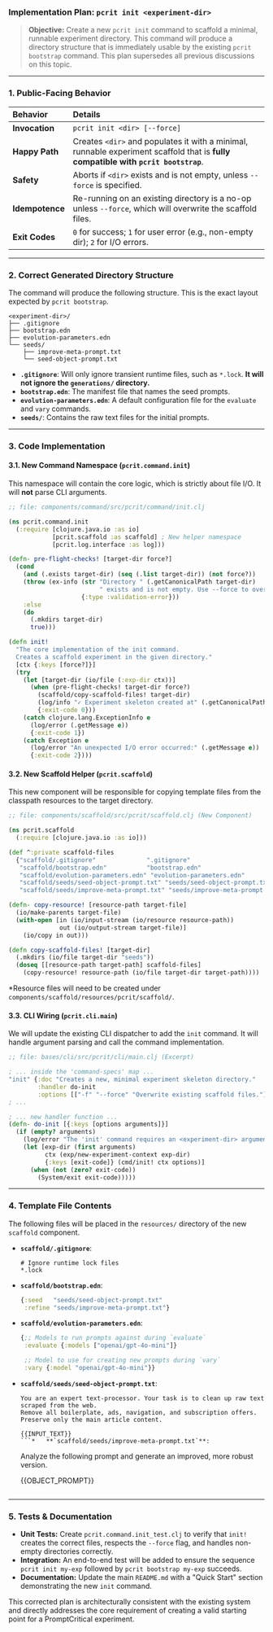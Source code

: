 ### **Implementation Plan: `pcrit init <experiment-dir>`**

> **Objective:** Create a new `pcrit init` command to scaffold a minimal, runnable experiment directory. This command will produce a directory structure that is immediately usable by the existing `pcrit bootstrap` command. This plan supersedes all previous discussions on this topic.

---

### 1. Public-Facing Behavior

| Behavior | Details |
| :--- | :--- |
| **Invocation** | `pcrit init <dir> [--force]` |
| **Happy Path** | Creates `<dir>` and populates it with a minimal, runnable experiment scaffold that is **fully compatible with `pcrit bootstrap`**. |
| **Safety** | Aborts if `<dir>` exists and is not empty, unless `--force` is specified. |
| **Idempotence** | Re-running on an existing directory is a no-op unless `--force`, which will overwrite the scaffold files. |
| **Exit Codes** | `0` for success; `1` for user error (e.g., non-empty dir); `2` for I/O errors. |

---

### 2. Correct Generated Directory Structure

The command will produce the following structure. This is the exact layout expected by `pcrit bootstrap`.

```
<experiment-dir>/
├── .gitignore
├── bootstrap.edn
├── evolution-parameters.edn
└── seeds/
    ├── improve-meta-prompt.txt
    └── seed-object-prompt.txt
```

*   **`.gitignore`**: Will only ignore transient runtime files, such as `*.lock`. **It will not ignore the `generations/` directory.**
*   **`bootstrap.edn`**: The manifest file that names the seed prompts.
*   **`evolution-parameters.edn`**: A default configuration file for the `evaluate` and `vary` commands.
*   **`seeds/`**: Contains the raw text files for the initial prompts.

---

### 3. Code Implementation

#### 3.1. New Command Namespace (`pcrit.command.init`)

This namespace will contain the core logic, which is strictly about file I/O. It will **not** parse CLI arguments.

```clojure
;; file: components/command/src/pcrit/command/init.clj

(ns pcrit.command.init
  (:require [clojure.java.io :as io]
            [pcrit.scaffold :as scaffold] ; New helper namespace
            [pcrit.log.interface :as log]))

(defn- pre-flight-checks! [target-dir force?]
  (cond
    (and (.exists target-dir) (seq (.list target-dir)) (not force?))
    (throw (ex-info (str "Directory " (.getCanonicalPath target-dir)
                         " exists and is not empty. Use --force to overwrite.")
                    {:type :validation-error}))
    :else
    (do
      (.mkdirs target-dir)
      true)))

(defn init!
  "The core implementation of the init command.
  Creates a scaffold experiment in the given directory."
  [ctx {:keys [force?]}]
  (try
    (let [target-dir (io/file (:exp-dir ctx))]
      (when (pre-flight-checks! target-dir force?)
        (scaffold/copy-scaffold-files! target-dir)
        (log/info "✓ Experiment skeleton created at" (.getCanonicalPath target-dir))
        {:exit-code 0}))
    (catch clojure.lang.ExceptionInfo e
      (log/error (.getMessage e))
      {:exit-code 1})
    (catch Exception e
      (log/error "An unexpected I/O error occurred:" (.getMessage e))
      {:exit-code 2})))
```

#### 3.2. New Scaffold Helper (`pcrit.scaffold`)

This new component will be responsible for copying template files from the classpath resources to the target directory.

```clojure
;; file: components/scaffold/src/pcrit/scaffold.clj (New Component)

(ns pcrit.scaffold
  (:require [clojure.java.io :as io]))

(def ^:private scaffold-files
  {"scaffold/.gitignore"              ".gitignore"
   "scaffold/bootstrap.edn"           "bootstrap.edn"
   "scaffold/evolution-parameters.edn" "evolution-parameters.edn"
   "scaffold/seeds/seed-object-prompt.txt" "seeds/seed-object-prompt.txt"
   "scaffold/seeds/improve-meta-prompt.txt" "seeds/improve-meta-prompt.txt"})

(defn- copy-resource! [resource-path target-file]
  (io/make-parents target-file)
  (with-open [in (io/input-stream (io/resource resource-path))
              out (io/output-stream target-file)]
    (io/copy in out)))

(defn copy-scaffold-files! [target-dir]
  (.mkdirs (io/file target-dir "seeds"))
  (doseq [[resource-path target-path] scaffold-files]
    (copy-resource! resource-path (io/file target-dir target-path))))
```

*Resource files will need to be created under `components/scaffold/resources/pcrit/scaffold/`.

#### 3.3. CLI Wiring (`pcrit.cli.main`)

We will update the existing CLI dispatcher to add the `init` command. It will handle argument parsing and call the command implementation.

```clojure
;; file: bases/cli/src/pcrit/cli/main.clj (Excerpt)

; ... inside the 'command-specs' map ...
"init" {:doc "Creates a new, minimal experiment skeleton directory."
        :handler do-init
        :options [["-f" "--force" "Overwrite existing scaffold files."]]}
; ...

; ... new handler function ...
(defn- do-init [{:keys [options arguments]}]
  (if (empty? arguments)
    (log/error "The 'init' command requires an <experiment-dir> argument.")
    (let [exp-dir (first arguments)
          ctx (exp/new-experiment-context exp-dir)
          {:keys [exit-code]} (cmd/init! ctx options)]
      (when (not (zero? exit-code))
        (System/exit exit-code)))))
```

---

### 4. Template File Contents

The following files will be placed in the `resources/` directory of the new `scaffold` component.

*   **`scaffold/.gitignore`**:
    ```
    # Ignore runtime lock files
    *.lock
    ```
*   **`scaffold/bootstrap.edn`**:
    ```clojure
    {:seed   "seeds/seed-object-prompt.txt"
     :refine "seeds/improve-meta-prompt.txt"}
    ```
*   **`scaffold/evolution-parameters.edn`**:
    ```clojure
    {;; Models to run prompts against during `evaluate`
     :evaluate {:models ["openai/gpt-4o-mini"]}

     ;; Model to use for creating new prompts during `vary`
     :vary {:model "openai/gpt-4o-mini"}}
    ```
*   **`scaffold/seeds/seed-object-prompt.txt`**:
    ```
    You are an expert text-processor. Your task is to clean up raw text scraped from the web.
    Remove all boilerplate, ads, navigation, and subscription offers.
    Preserve only the main article content.

    {{INPUT_TEXT}}
    ```*   **`scaffold/seeds/improve-meta-prompt.txt`**:
    ```
    Analyze the following prompt and generate an improved, more robust version.

    {{OBJECT_PROMPT}}
    ```

---

### 5. Tests & Documentation

*   **Unit Tests:** Create `pcrit.command.init_test.clj` to verify that `init!` creates the correct files, respects the `--force` flag, and handles non-empty directories correctly.
*   **Integration:** An end-to-end test will be added to ensure the sequence `pcrit init my-exp` followed by `pcrit bootstrap my-exp` succeeds.
*   **Documentation:** Update the main `README.md` with a "Quick Start" section demonstrating the new `init` command.

This corrected plan is architecturally consistent with the existing system and directly addresses the core requirement of creating a valid starting point for a PromptCritical experiment.
